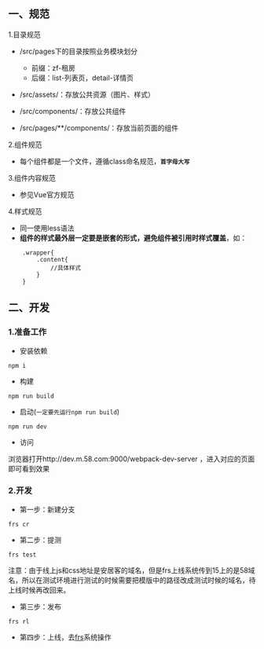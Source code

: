 
## 一、规范

1.目录规范
* /src/pages下的目录按照业务模块划分

    * 前缀：zf-租房
    * 后缀：list-列表页，detail-详情页

* /src/assets/：存放公共资源（图片、样式）
* /src/components/：存放公共组件
* /src/pages/**/components/：存放当前页面的组件

2.组件规范
* 每个组件都是一个文件，遵循class命名规范，**`首字母大写`**

3.组件内容规范
* 参见Vue官方规范

4.样式规范
* 同一使用less语法
* **组件的样式最外层一定要是嵌套的形式，避免组件被引用时样式覆盖**，如：

```
    .wrapper{
        .content{
            //具体样式
        }
    }
```





## 二、开发

### 1.准备工作
* 安装依赖
```
npm i
```


* 构建

```
npm run build
```

* 启动(`一定要先运行npm run build`)

```
npm run dev
```

* 访问

浏览器打开http://dev.m.58.com:9000/webpack-dev-server ，进入对应的页面即可看到效果


### 2.开发

* 第一步：新建分支

```
frs cr
```


* 第二步：提测

 ```
 frs test
 ```

 注意：由于线上js和css地址是安居客的域名，但是frs上线系统传到15上的是58域名，所以在测试环境进行测试的时候需要把模版中的路径改成测试时候的域名，待上线时候再改回来。

* 第三步：发布

```
frs rl
```

* 第四步：上线，去[frs](http://frs.58corp.com/record)系统操作


